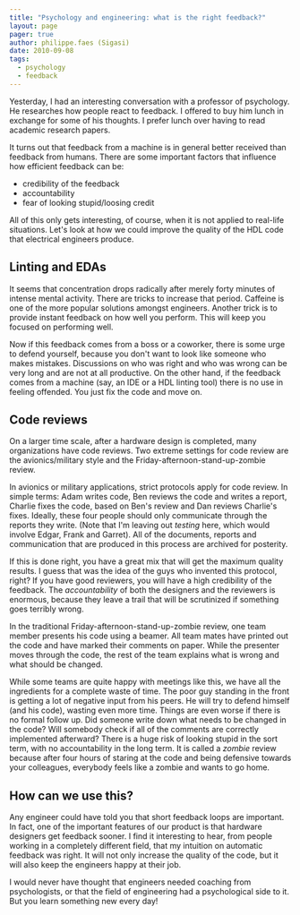 ```yaml
---
title: "Psychology and engineering: what is the right feedback?"
layout: page 
pager: true
author: philippe.faes (Sigasi)
date: 2010-09-08
tags: 
  - psychology
  - feedback
---
```

<div class="content">
<p>Yesterday, I had an interesting conversation with a professor of psychology. He researches how people react to feedback. I offered to buy him lunch in exchange for some of his thoughts. I prefer lunch over having to read academic research papers.</p><p>It turns out that feedback from a machine is in general better received than feedback from humans. There are some important factors that influence how efficient feedback can be:</p><ul><li> credibility of the feedback</li><li> accountability</li><li> fear of looking stupid/loosing credit</li></ul><p>All of this only gets interesting, of course, when it is not applied to real-life situations. Let's look at how we could improve the quality of the HDL code that electrical engineers produce.</p><h2>Linting and EDAs</h2><p>It seems that concentration drops radically after merely forty minutes of intense mental activity. There are tricks to increase that period. Caffeine is one of the more popular solutions amongst engineers. Another trick is to provide instant feedback on how well you perform. This will keep you focused on performing well. </p><p>Now if this feedback comes from a boss or a coworker, there is some urge to defend yourself, because you don't want to look like someone who makes mistakes. Discussions on who was right and who was wrong can be very long and are not at all productive. On the other hand, if the feedback comes from a machine (say, an IDE or a HDL linting tool) there is no use in feeling offended. You just fix the code and move on. </p><h2>Code reviews</h2><p>On a larger time scale, after a hardware design is completed, many organizations have code reviews. Two extreme settings for code review are the avionics/military style and the Friday-afternoon-stand-up-zombie review. </p><p>In avionics or military applications, strict protocols apply for code review. In simple terms: Adam writes code, Ben reviews the code and writes a report, Charlie fixes the code, based on Ben's review and Dan reviews Charlie's fixes. Ideally, these four people should only communicate through the reports they write. (Note that I'm leaving out <em>testing</em> here, which would involve Edgar, Frank and Garret). All of the documents, reports and communication that are produced in this process are archived for posterity.</p><p>If this is done right, you have a great mix that will get the maximum quality results. I guess that was the idea of the guys who invented this protocol, right? If you have good reviewers, you will have a high credibility of the feedback. The <em>accountability</em> of both the designers and the reviewers is enormous, because they leave a trail that will be scrutinized if something goes terribly wrong. </p><p>In the traditional Friday-afternoon-stand-up-zombie review, one team member presents his code using a beamer. All team mates have printed out the code and have marked their comments on paper. While the presenter moves through the code, the rest of the team explains what is wrong and what should be changed. </p><p>While some teams are quite happy with meetings like this, we have all the ingredients for a complete waste of time. The poor guy standing in the front is getting a lot of negative input from his peers. He will try to defend himself (and his code), wasting even more time. Things are even worse if there is no formal follow up. Did someone write down what needs to be changed in the code? Will somebody check if all of the comments are correctly implemented afterward? There is a huge risk of looking stupid in the sort term, with no accountability in the long term. It is called a <em>zombie</em> review because after four hours of staring at the code and being defensive towards your colleagues, everybody feels like a zombie and wants to go home.</p><h2>How can we use this?</h2><p>Any engineer could have told you that short feedback loops are important. In fact, one of the important features of our product is that hardware designers get feedback sooner. I find it interesting to hear, from people working in a completely different field, that my intuition on automatic feedback was right. It will not only increase the quality of the code, but it will also keep the engineers happy at their job.</p><p>I would never have thought that engineers needed coaching from psychologists, or that the field of engineering had a psychological side to it. But you learn something new every day!</p>  </div>

